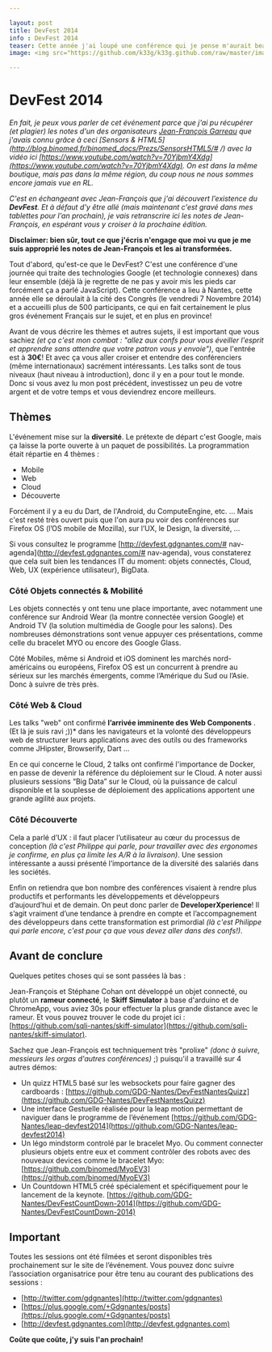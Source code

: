```yaml
---

layout: post
title: DevFest 2014
info : DevFest 2014
teaser: Cette année j'ai loupé une conférence qui je pense m'aurait beaucoup plu et j'avoue qu'y prendre la parole m'aurait bien fait plaisir aussi, c'est le <b>DevFest 2014 à Nantes</b>. Je n'y étais pas, et pourtant je vais vous en parler comme si j'y avais été ;).
image: <img src="https://github.com/k33g/k33g.github.com/raw/master/images/devfest.png" height="50%" width="50%">

---
```


# DevFest 2014

*En fait, je peux vous parler de cet événement parce que j'ai pu récupérer (et plagier) les notes d'un des organisateurs [Jean-François Garreau](https://twitter.com/jefbinomed) que j'avais connu grâce à ceci [Sensors & HTML5](http://blog.binomed.fr/binomed_docs/Prezs/SensorsHTML5/# /) avec la vidéo ici [https://www.youtube.com/watch?v=70YjbmY4Xdg](https://www.youtube.com/watch?v=70YjbmY4Xdg). On est dans la même boutique, mais pas dans la même région, du coup nous ne nous sommes encore jamais vue en RL.*

*C'est en échangeant avec Jean-François que j'ai découvert l’existence du **DevFest**. Et à défaut d'y être allé (mais maintenant c'est gravé dans mes tablettes pour l'an prochain), je vais retranscrire ici les notes de Jean-François, en espérant vous y croiser à la prochaine édition.*

**Disclaimer: bien sûr, tout ce que j'écris n'engage que moi vu que je me suis approprié les notes de Jean-François et les ai transformées.**

Tout d'abord, qu'est-ce que le DevFest? C'est une conférence d'une journée qui traite des technologies Google (et technologie connexes) dans leur ensemble (déjà là je regrette de ne pas y avoir mis les pieds car forcément ça a parlé JavaScript). Cette conférence a lieu à Nantes, cette année elle se déroulait à la cité des Congrès (le vendredi 7 Novembre 2014) et a accueilli plus de 500 participants, ce qui en fait certainement le plus gros événement Français sur le sujet, et en plus en province!

Avant de vous décrire les thèmes et autres sujets, il est important que vous sachiez *(et ça c'est mon combat : "allez aux confs pour vous éveiller l'esprit et apprendre sans attendre que votre patron vous y envoie")*, que l'entrée est à **30€**! Et avec ça vous aller croiser et entendre des conférenciers (même internationaux) sacrément intéressants. Les talks sont de tous niveaux (haut niveau à introduction), donc il y en a pour tout le monde. Donc si vous avez lu mon post précédent, investissez un peu de votre argent et de votre temps et vous deviendrez encore meilleurs. 

## Thèmes

L'événement mise sur la **diversité**. Le prétexte de départ c'est Google, mais ça laisse la porte ouverte à un paquet de possibilités. La programmation était répartie en 4 thèmes :

- Mobile
- Web
- Cloud
- Découverte

Forcément il y a eu du Dart, de l'Android, du ComputeEngine, etc. ... Mais c'est resté très ouvert puis que l'on aura pu voir des conférences sur Firefox OS (l’OS mobile de Mozilla), sur l’UX, le Design, la diversité, ...

Si vous consultez le programme [http://devfest.gdgnantes.com/# nav-agenda](http://devfest.gdgnantes.com/# nav-agenda), vous constaterez que cela suit bien les tendances IT du moment: objets connectés, Cloud, Web, UX (expérience utilisateur), BigData.

### Côté Objets connectés & Mobilité

Les objets connectés y ont tenu une place importante, avec notamment une conférence sur Android Wear (la montre connectée version Google) et Android TV (la solution multimédia de Google pour les salons). Des nombreuses démonstrations sont venue appuyer ces présentations, comme celle du bracelet MYO ou encore des Google Glass.

Côté Mobiles, même si Android et iOS dominent les marchés nord-américains ou européens, Firefox OS est un concurrent à prendre au sérieux sur les marchés émergents, comme l’Amérique du Sud ou l’Asie. Donc à suivre de très près.

### Côté Web & Cloud

Les talks "web" ont confirmé **l’arrivée imminente des Web Components** .(Et là je suis ravi ;))* dans les navigateurs et la volonté des développeurs web de structurer leurs applications avec des outils ou des frameworks comme JHipster, Browserify, Dart ...

En ce qui concerne le Cloud, 2 talks ont confirmé l'importance de Docker, en passe de devenir la référence du déploiement sur le Cloud. A noter aussi plusieurs sessions “Big Data” sur le Cloud, où la puissance de calcul disponible et la souplesse de déploiement des applications apportent une grande agilité aux projets.

### Côté Découverte

Cela a parlé d’UX : il faut placer l’utilisateur au cœur du processus de conception *(là c'est Philippe qui parle, pour travailler avec des ergonomes je confirme, en plus ça limite les A/R à la livraison)*. Une session intéressante a aussi présenté l’importance de la diversité des salariés dans les sociétés.

Enfin on retiendra que bon nombre des conférences visaient à rendre plus productifs et performants les développements et développeurs d’aujourd’hui et de demain. On peut donc parler de **DeveloperXperience**! Il s’agit vraiment d’une tendance à prendre en compte et l’accompagnement des développeurs dans cette transformation est primordial *(là c'est Philippe qui parle encore, c'est pour ça que vous devez aller dans des confs!)*.

## Avant de conclure

Quelques petites choses qui se sont passées là bas :

Jean-François et Stéphane Cohan ont développé un objet connecté, ou plutôt un **rameur connecté**, le **Skiff Simulator** à base d'arduino et de ChromeApp, vous aviez 30s pour effectuer la plus grande distance avec le rameur. Et vous pouvez trouver le code du projet ici : [https://github.com/sqli-nantes/skiff-simulator](https://github.com/sqli-nantes/skiff-simulator).

Sachez que Jean-François est techniquement très "prolixe" *(donc à suivre, messieurs les orgas d'autres conférences)* ;) puisqu'il a travaillé sur 4 autres démos:
 
- Un quizz HTML5 basé sur les websockets pour faire gagner des cardboards : [https://github.com/GDG-Nantes/DevFestNantesQuizz](https://github.com/GDG-Nantes/DevFestNantesQuizz)
- Une interface Gestuelle réalisée pour la leap motion permettant de naviguer dans le programme de l’événement [https://github.com/GDG-Nantes/leap-devfest2014](https://github.com/GDG-Nantes/leap-devfest2014)
- Un légo mindstorm controlé par le bracelet Myo. Ou comment connecter plusieurs objets entre eux et comment contrôler des robots avec des nouveaux devices comme le bracelet Myo: [https://github.com/binomed/MyoEV3](https://github.com/binomed/MyoEV3)
- Un Countdown HTML5 créé spécialement et spécifiquement pour le lancement de la keynote. [https://github.com/GDG-Nantes/DevFestCountDown-2014](https://github.com/GDG-Nantes/DevFestCountDown-2014)

## Important

Toutes les sessions ont été filmées et seront disponibles très prochainement sur le site de l’événement. Vous pouvez donc suivre l’association organisatrice pour être tenu au courant des publications des sessions : 

- [http://twitter.com/gdgnantes](http://twitter.com/gdgnantes)
- [https://plus.google.com/+Gdgnantes/posts](https://plus.google.com/+Gdgnantes/posts)
- [http://devfest.gdgnantes.com](http://devfest.gdgnantes.com)

**Coûte que coûte, j'y suis l'an prochain!**

